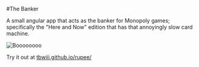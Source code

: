#The Banker

A small angular app that acts as the banker for Monopoly games; specifically the "Here and Now" edition that has that annoyingly slow card machine.

![Boooooooo](https://raw.github.com/tbwiii/the-banker/master/img/slow-thing.jpg)

Try it out at [tbwiii.github.io/rupee/](http://tbwiii.github.io/rupee/)